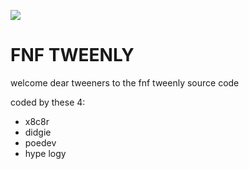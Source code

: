 ![](https://github.com/x8c8r/FNF-Tweenly-Public/blob/main/tweenlylogo.png)
# FNF TWEENLY
welcome dear tweeners to the fnf tweenly source code

coded by these 4:
- x8c8r
- didgie
- poedev
- hype logy